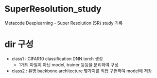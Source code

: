# SuperResolution_study
Metacode Deeplearning - Super Resolution (SR) study 기록

# dir 구성
* class1 : CIFAR10 classification DNN torch 생성
  * 1개의 파일이 아닌 model, trainer 등등을 분리하여 구성
* class2 : 유명 backbone architecture 몇가지를 직접 구현하여 model에 저장
